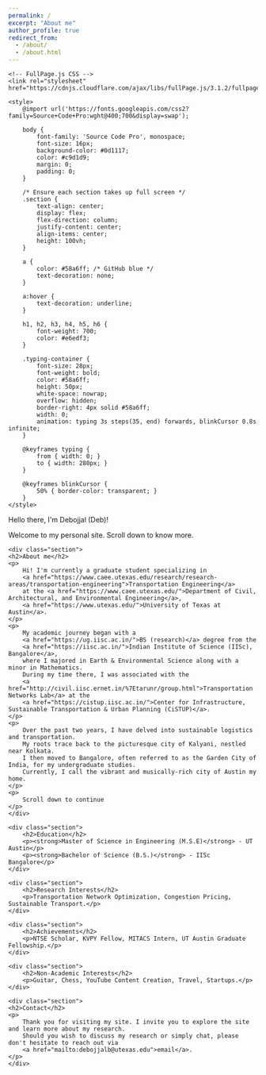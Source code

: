 ```yaml
---
permalink: /
excerpt: "About me"
author_profile: true
redirect_from:
  - /about/
  - /about.html
---
```


<head>
    <meta charset="UTF-8">
    <meta name="viewport" content="width=device-width, initial-scale=1.0">
    <title>Debojjal's Portfolio</title>
    
    <!-- FullPage.js CSS -->
    <link rel="stylesheet" href="https://cdnjs.cloudflare.com/ajax/libs/fullPage.js/3.1.2/fullpage.min.css">

    <style>
        @import url('https://fonts.googleapis.com/css2?family=Source+Code+Pro:wght@400;700&display=swap');

        body {
            font-family: 'Source Code Pro', monospace;
            font-size: 16px;
            background-color: #0d1117;
            color: #c9d1d9;
            margin: 0;
            padding: 0;
        }

        /* Ensure each section takes up full screen */
        .section {
            text-align: center;
            display: flex;
            flex-direction: column;
            justify-content: center;
            align-items: center;
            height: 100vh;
        }

        a {
            color: #58a6ff; /* GitHub blue */
            text-decoration: none;
        }
        
        a:hover {
            text-decoration: underline;
        }

        h1, h2, h3, h4, h5, h6 {
            font-weight: 700;
            color: #e6edf3;
        }

        .typing-container {
            font-size: 28px;
            font-weight: bold;
            color: #58a6ff;
            height: 50px;
            white-space: nowrap;
            overflow: hidden;
            border-right: 4px solid #58a6ff;
            width: 0;
            animation: typing 3s steps(35, end) forwards, blinkCursor 0.8s infinite;
        }
        
        @keyframes typing {
            from { width: 0; }
            to { width: 280px; }
        }

        @keyframes blinkCursor {
            50% { border-color: transparent; }
        }
    </style>
</head>
<body>

<!-- Full Page Scroll Sections -->
<div id="fullpage">
    <div class="section">
        <div class="typing-container">Hello there, I'm Debojjal (Deb)!</div>
        <p>Welcome to my personal site. Scroll down to know more.</p>
    </div>

    <div class="section">
    <h2>About me</h2>
    <p>
        Hi! I'm currently a graduate student specializing in 
        <a href="https://www.caee.utexas.edu/research/research-areas/transportation-engineering">Transportation Engineering</a>
        at the <a href="https://www.caee.utexas.edu/">Department of Civil, Architectural, and Environmental Engineering</a>, 
        <a href="https://www.utexas.edu/">University of Texas at Austin</a>.
    </p>
    <p>
        My academic journey began with a 
        <a href="https://ug.iisc.ac.in/">BS (research)</a> degree from the 
        <a href="https://iisc.ac.in/">Indian Institute of Science (IISc), Bangalore</a>, 
        where I majored in Earth & Environmental Science along with a minor in Mathematics. 
        During my time there, I was associated with the 
        <a href="http://civil.iisc.ernet.in/%7Etarunr/group.html">Transportation Networks Lab</a> at the 
        <a href="https://cistup.iisc.ac.in/">Center for Infrastructure, Sustainable Transportation & Urban Planning (CiSTUP)</a>.
    </p>
    <p>
        Over the past two years, I have delved into sustainable logistics and transportation. 
        My roots trace back to the picturesque city of Kalyani, nestled near Kolkata. 
        I then moved to Bangalore, often referred to as the Garden City of India, for my undergraduate studies. 
        Currently, I call the vibrant and musically-rich city of Austin my home.
    </p>
    <p>
        Scroll down to continue
    </p>
    </div>

    <div class="section">
        <h2>Education</h2>
        <p><strong>Master of Science in Engineering (M.S.E)</strong> - UT Austin</p>
        <p><strong>Bachelor of Science (B.S.)</strong> - IISc Bangalore</p>
    </div>

    <div class="section">
        <h2>Research Interests</h2>
        <p>Transportation Network Optimization, Congestion Pricing, Sustainable Transport.</p>
    </div>

    <div class="section">
        <h2>Achievements</h2>
        <p>NTSE Scholar, KVPY Fellow, MITACS Intern, UT Austin Graduate Fellowship.</p>
    </div>

    <div class="section">
        <h2>Non-Academic Interests</h2>
        <p>Guitar, Chess, YouTube Content Creation, Travel, Startups.</p>
    </div>

    <div class="section">
    <h2>Contact</h2>
    <p>
        Thank you for visiting my site. I invite you to explore the site and learn more about my research. 
        Should you wish to discuss my research or simply chat, please don't hesitate to reach out via 
        <a href="mailto:debojjalb@utexas.edu">email</a>.
    </p>
    </div>

</div>



<!-- FullPage.js Library -->
<script src="https://cdnjs.cloudflare.com/ajax/libs/fullPage.js/3.1.2/fullpage.min.js"></script>
<script>
    new fullpage('#fullpage', {
        autoScrolling: true,
        navigation: true,
        navigationPosition: 'right',
        scrollHorizontally: true
    });
</script>

</body>
</html>
